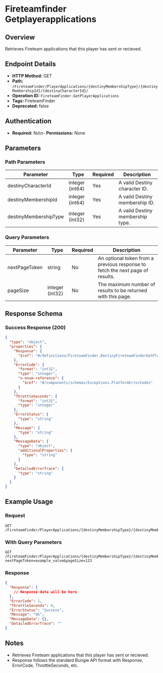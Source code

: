 # Fireteamfinder Getplayerapplications

## Overview
Retrieves Fireteam applications that this player has sent or recieved.

## Endpoint Details
- **HTTP Method:** GET
- **Path:** `/FireteamFinder/PlayerApplications/{destinyMembershipType}/{destinyMembershipId}/{destinyCharacterId}/`
- **Operation ID:** `FireteamFinder.GetPlayerApplications`
- **Tags:** FireteamFinder
- **Deprecated:** false

## Authentication
- **Required:** No\n- **Permissions:** None

## Parameters

### Path Parameters
| Parameter | Type | Required | Description |
|-----------|------|----------|-------------|
| destinyCharacterId | integer (int64) | Yes | A valid Destiny character ID. |
| destinyMembershipId | integer (int64) | Yes | A valid Destiny membership ID. |
| destinyMembershipType | integer (int32) | Yes | A valid Destiny membership type. |

### Query Parameters
| Parameter | Type | Required | Description |
|-----------|------|----------|-------------|
| nextPageToken | string | No | An optional token from a previous response to fetch the next page of results. |
| pageSize | integer (int32) | No | The maximum number of results to be returned with this page. |


## Response Schema

### Success Response (200)
```json
{
  "type": "object",
  "properties": {
    "Response": {
      "$ref": "#/definitions/FireteamFinder.DestinyFireteamFinderGetPlayerApplicationsResponse"
    },
    "ErrorCode": {
      "format": "int32",
      "type": "integer",
      "x-enum-reference": {
        "$ref": "#/components/schemas/Exceptions.PlatformErrorCodes"
      }
    },
    "ThrottleSeconds": {
      "format": "int32",
      "type": "integer"
    },
    "ErrorStatus": {
      "type": "string"
    },
    "Message": {
      "type": "string"
    },
    "MessageData": {
      "type": "object",
      "additionalProperties": {
        "type": "string"
      }
    },
    "DetailedErrorTrace": {
      "type": "string"
    }
  }
}
```


## Example Usage

### Request
```http
GET /FireteamFinder/PlayerApplications/{destinyMembershipType}/{destinyMembershipId}/{destinyCharacterId}/
```

### With Query Parameters
```http
GET /FireteamFinder/PlayerApplications/{destinyMembershipType}/{destinyMembershipId}/{destinyCharacterId}/?nextPageToken=example_value&pageSize=123
```

### Response
```json
{
  "Response": {
    // Response data will be here
  },
  "ErrorCode": 1,
  "ThrottleSeconds": 0,
  "ErrorStatus": "Success",
  "Message": "Ok",
  "MessageData": {},
  "DetailedErrorTrace": ""
}
```

## Notes
- Retrieves Fireteam applications that this player has sent or recieved.
- Response follows the standard Bungie API format with Response, ErrorCode, ThrottleSeconds, etc.
